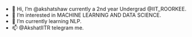 - 👋 Hi, I’m @akshatshaw currently a 2nd year Undergrad @IIT_ROORKEE. 
- 👀 I’m interested in MACHINE LEARNING AND DATA SCIENCE.
- 🌱 I’m currently learning NLP.
- 📫 @AkshatIITR telegram me.

<!---
akshatshaw/akshatshaw is a ✨ special ✨ repository because its `README.md` (this file) appears on your GitHub profile.
You can click the Preview link to take a look at your changes.
--->
